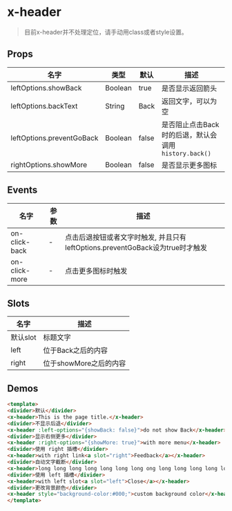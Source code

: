 # x-header

> 目前x-header并不处理定位，请手动用class或者style设置。

## Props

| 名字 | 类型 | 默认 | 描述 |
|-----|-----|-----|-----|
| leftOptions.showBack | Boolean  | true | 是否显示返回箭头 |
| leftOptions.backText | String | Back | 返回文字，可以为空 |
| leftOptions.preventGoBack | Boolean | false | 是否阻止点击Back时的后退，默认会调用`history.back()` |
| rightOptions.showMore | Boolean | false | 是否显示更多图标 |


## Events


| 名字 | 参数  | 描述 |
|-----|-----|-----|
| on-click-back | - | 点击后退按钮或者文字时触发, 并且只有leftOptions.preventGoBack设为true时才触发 |
| on-click-more | - | 点击更多图标时触发 |


## Slots


| 名字  | 描述 |
|-----|-----|
| 默认slot | 标题文字 |
| left | 位于Back之后的内容 |
| right | 位于showMore之后的内容 |


## Demos

``` html
<template>
<divider>默认</divider>
<x-header>This is the page title.</x-header>
<divider>不显示后退</divider>
<x-header :left-options="{showBack: false}">do not show Back</x-header>
<divider>显示右侧更多</divider>
<x-header :right-options="{showMore: true}">with more menu</x-header>
<divider>使用 right 插槽</divider>
<x-header>with right link<a slot="right">Feedback</a></x-header>
<divider>自动文字截断</divider>
<x-header>long long long long long long long ong long long long long long long text<a slot="right">Feedback</a></x-header>
<divider>使用 left 插槽</divider>
<x-header>with left slot<a slot="left">Close</a></x-header>
<divider>更改背景颜色</divider>
<x-header style="background-color:#000;">custom background color</x-header>
</template>
```